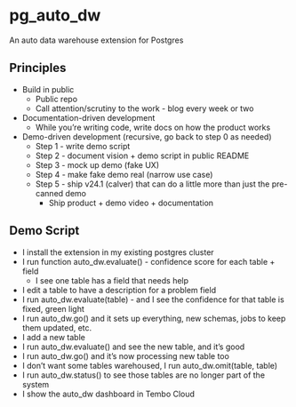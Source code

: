 # pg_auto_dw
An auto data warehouse extension for Postgres

## Principles

* Build in public
    * Public repo
    * Call attention/scrutiny to the work - blog every week or two
* Documentation-driven development
    * While you’re writing code, write docs on how the product works
* Demo-driven development (recursive, go back to step 0 as needed)
    * Step 1 - write demo script
    * Step 2 - document vision + demo script in public README
    * Step 3 - mock up demo (fake UX)
    * Step 4 - make fake demo real (narrow use case)
    * Step 5 - ship v24.1 (calver) that can do a little more than just the pre-canned demo
        * Ship product + demo video + documentation

## Demo Script

* I install the extension in my existing postgres cluster
* I run function auto_dw.evaluate() - confidence score for each table + field
    * I see one table has a field that needs help
* I edit a table to have a description for a problem field
* I run auto_dw.evaluate(table) - and I see the confidence for that table is fixed, green light
* I run auto_dw.go() and it sets up everything, new schemas, jobs to keep them updated, etc.
* I add a new table
* I run  auto_dw.evaluate() and see the new table, and it’s good
* I run auto_dw.go() and it’s now processing new table too
* I don’t want some tables warehoused, I run auto_dw.omit(table, table) 
* I run auto_dw.status() to see those tables are no longer part of the system
* I show the auto_dw dashboard in Tembo Cloud
